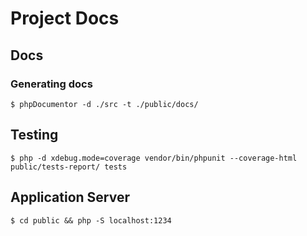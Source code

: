 # Project Docs

## Docs
### Generating docs
```shell
$ phpDocumentor -d ./src -t ./public/docs/
```

## Testing
```shell
$ php -d xdebug.mode=coverage vendor/bin/phpunit --coverage-html public/tests-report/ tests
```

## Application Server
```shell
$ cd public && php -S localhost:1234
```
